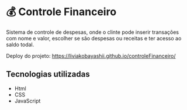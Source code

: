 # 💰 Controle Financeiro
Sistema de controle de despesas, onde o clinte pode inserir transações com nome e valor, escolher se são despesas ou receitas e ter acesso ao saldo todal.

Deploy do projeto:
https://liviakobayashii.github.io/controleFinanceiro/

## Tecnologias utilizadas
* Html
* CSS
* JavaScript

